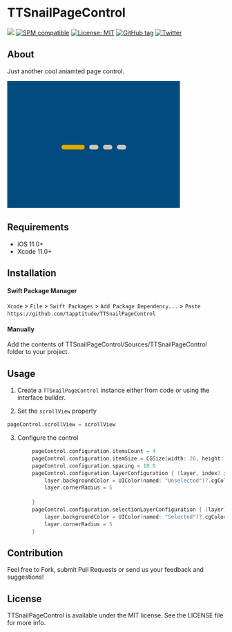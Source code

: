 # TTSnailPageControl

![](https://img.shields.io/badge/Swift-5.0-green.svg?style=flat)
[![SPM compatible](https://img.shields.io/badge/SPM-compatible-4BC51D.svg?style=flat)](https://swift.org/package-manager/)
[![License: MIT](http://img.shields.io/badge/license-MIT-lightgrey.svg?style=flat)](https://github.com/s4cha/Stevia/blob/master/LICENSE)
[![GitHub tag](https://img.shields.io/github/release/tapptitude/TTSnailPageControl.svg)](https://github.com/tapptitude/TTSnailPageControl/releases)
[![Twitter](https://img.shields.io/badge/Twitter-@Tapptitude-blue.svg?style=flat)](http://twitter.com/Tapptitude)

## About

Just another cool aniamted page control.

![](Resources/demo.gif)

## Requirements

- iOS 11.0+
- Xcode 11.0+

## Installation

#### Swift Package Manager

`Xcode` > `File` > `Swift Packages` > `Add Package Dependency...` > `Paste` `https://github.com/tapptitude/TTSnailPageControl`

#### Manually

Add the contents of TTSnailPageControl/Sources/TTSnailPageControl folder to your project.

## Usage

1. Create a `TTSnailPageControl` instance either from code or using the interface builder. 

2. Set the `scrollView` property

```swift
pageControl.scrollView = scrollView
```

3. Configure the control

```swift
        pageControl.configuration.itemsCount = 4
        pageControl.configuration.itemSize = CGSize(width: 20, height: 10)
        pageControl.configuration.spacing = 10.0
        pageControl.configuration.layerConfiguration { (layer, index) in
            layer.backgroundColor = UIColor(named: "Unselected")?.cgColor
            layer.cornerRadius = 5
            
        }
        pageControl.configuration.selectionLayerConfiguration { (layer) in
            layer.backgroundColor = UIColor(named: "Selected")?.cgColor
            layer.cornerRadius = 5
        }
```
## Contribution

Feel free to Fork, submit Pull Requests or send us your feedback and suggestions!


## License

TTSnailPageControl is available under the MIT license. See the LICENSE file for more info.

